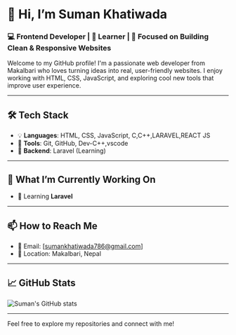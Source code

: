 # 👋 Hi, I’m Suman Khatiwada

### 💻 Frontend Developer | 🌱 Learner | 🎯 Focused on Building Clean & Responsive Websites

Welcome to my GitHub profile! I'm a passionate web developer from Makalbari who loves turning ideas into real, user-friendly websites. I enjoy working with HTML, CSS, JavaScript, and exploring cool new tools that improve user experience.

---

## 🛠️ Tech Stack

- 💡 **Languages**: HTML, CSS, JavaScript, C,C++,LARAVEL,REACT JS
- 🧩 **Tools**: Git, GitHub, Dev-C++,vscode
- 🧱 **Backend**: Laravel (Learning)

---

## 🌱 What I’m Currently Working On


- 🧠 Learning **Laravel**

---

## 📫 How to Reach Me

- 📧 Email: [sumankhatiwada786@gmail.com]
- 📍 Location: Makalbari, Nepal

---

## 📈 GitHub Stats

![Suman's GitHub stats](https://github-readme-stats.vercel.app/api?username=SumanKhatiwada&show_icons=true&theme=radical&cache_bust=1)


---

Feel free to explore my repositories and connect with me!
